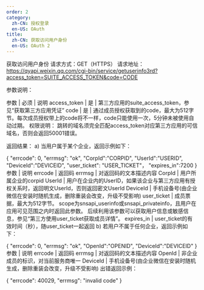 ```yaml
---
order: 2
category:
  zh-CN: 授权登录
  en-US: OAuth
title: 
  zh-CN: 获取访问用户身份
  en-US: OAuth 2 
---
```


获取访问用户身份
请求方式：GET（HTTPS）
请求地址：https://qyapi.weixin.qq.com/cgi-bin/service/getuserinfo3rd?access_token=SUITE_ACCESS_TOKEN&code=CODE

参数说明：

参数 | 必须 | 说明
access_token | 是 | 第三方应用的suite_access_token，参见“获取第三方应用凭证”
code | 是 | 通过成员授权获取到的code，最大为512字节。每次成员授权带上的code将不一样，code只能使用一次，5分钟未被使用自动过期。
权限说明：
跳转的域名须完全匹配access_token对应第三方应用的可信域名，否则会返回50001错误。

返回结果：
a) 当用户属于某个企业，返回示例如下：

{
   "errcode": 0,
   "errmsg": "ok",
   "CorpId":"CORPID",
   "UserId":"USERID",
   "DeviceId":"DEVICEID",
   "user_ticket": "USER_TICKET"，
   "expires_in":7200
}
参数 | 说明
errcode | 返回码
errmsg | 对返回码的文本描述内容
CorpId | 用户所属企业的corpid
UserId | 用户在企业内的UserID，如果该企业与第三方应用有授权关系时，返回明文UserId，否则返回密文UserId
DeviceId | 手机设备号(由企业微信在安装时随机生成，删除重装会改变，升级不受影响)
user_ticket | 成员票据，最大为512字节。
scope为snsapi_userinfo或snsapi_privateinfo，且用户在应用可见范围之内时返回此参数。
后续利用该参数可以获取用户信息或敏感信息，参见“第三方使用user_ticket获取成员详情”。
expires_in | user_ticket的有效时间（秒），随user_ticket一起返回
b) 若用户不属于任何企业，返回示例如下：

{
   "errcode": 0,
   "errmsg": "ok",
   "OpenId":"OPENID",
   "DeviceId":"DEVICEID"
}
参数 | 说明
errcode | 返回码
errmsg | 对返回码的文本描述内容
OpenId | 非企业成员的标识，对当前服务商唯一
DeviceId | 手机设备号(由企业微信在安装时随机生成，删除重装会改变，升级不受影响)
出错返回示例：

{
   "errcode": 40029,
   "errmsg": "invalid code"
}